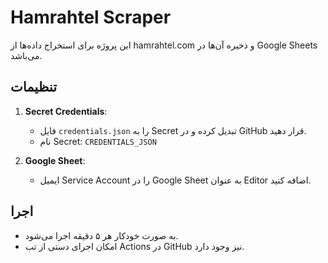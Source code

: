 # Hamrahtel Scraper

این پروژه برای استخراج داده‌ها از hamrahtel.com و ذخیره آن‌ها در Google Sheets می‌باشد.

## تنظیمات

1. **Secret Credentials**:
   - فایل `credentials.json` را به Secret تبدیل کرده و در GitHub قرار دهید.
   - نام Secret: `CREDENTIALS_JSON`

2. **Google Sheet**:
   - ایمیل Service Account را در Google Sheet به عنوان Editor اضافه کنید.

## اجرا

- به صورت خودکار هر ۵ دقیقه اجرا می‌شود.
- امکان اجرای دستی از تب Actions در GitHub نیز وجود دارد.
